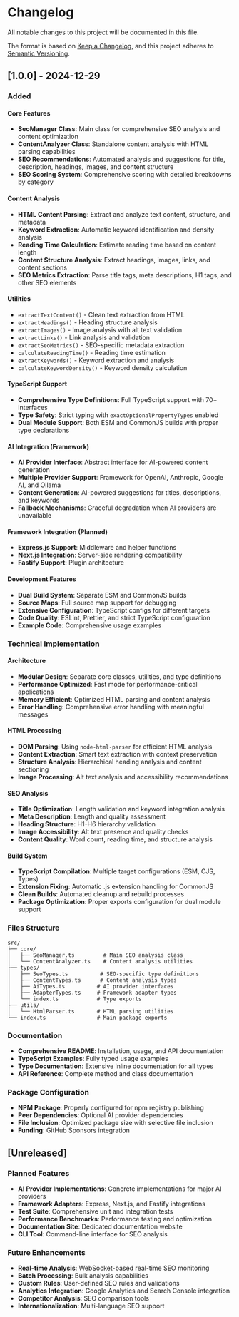 # Changelog

All notable changes to this project will be documented in this file.

The format is based on [Keep a Changelog](https://keepachangelog.com/en/1.0.0/),
and this project adheres to [Semantic Versioning](https://semver.org/spec/v2.0.0.html).

## [1.0.0] - 2024-12-29

### Added

#### Core Features

- **SeoManager Class**: Main class for comprehensive SEO analysis and content optimization
- **ContentAnalyzer Class**: Standalone content analysis with HTML parsing capabilities
- **SEO Recommendations**: Automated analysis and suggestions for title, description, headings, images, and content structure
- **SEO Scoring System**: Comprehensive scoring with detailed breakdowns by category

#### Content Analysis

- **HTML Content Parsing**: Extract and analyze text content, structure, and metadata
- **Keyword Extraction**: Automatic keyword identification and density analysis
- **Reading Time Calculation**: Estimate reading time based on content length
- **Content Structure Analysis**: Extract headings, images, links, and content sections
- **SEO Metrics Extraction**: Parse title tags, meta descriptions, H1 tags, and other SEO elements

#### Utilities

- `extractTextContent()` - Clean text extraction from HTML
- `extractHeadings()` - Heading structure analysis
- `extractImages()` - Image analysis with alt text validation
- `extractLinks()` - Link analysis and validation
- `extractSeoMetrics()` - SEO-specific metadata extraction
- `calculateReadingTime()` - Reading time estimation
- `extractKeywords()` - Keyword extraction and analysis
- `calculateKeywordDensity()` - Keyword density calculation

#### TypeScript Support

- **Comprehensive Type Definitions**: Full TypeScript support with 70+ interfaces
- **Type Safety**: Strict typing with `exactOptionalPropertyTypes` enabled
- **Dual Module Support**: Both ESM and CommonJS builds with proper type declarations

#### AI Integration (Framework)

- **AI Provider Interface**: Abstract interface for AI-powered content generation
- **Multiple Provider Support**: Framework for OpenAI, Anthropic, Google AI, and Ollama
- **Content Generation**: AI-powered suggestions for titles, descriptions, and keywords
- **Fallback Mechanisms**: Graceful degradation when AI providers are unavailable

#### Framework Integration (Planned)

- **Express.js Support**: Middleware and helper functions
- **Next.js Integration**: Server-side rendering compatibility
- **Fastify Support**: Plugin architecture

#### Development Features

- **Dual Build System**: Separate ESM and CommonJS builds
- **Source Maps**: Full source map support for debugging
- **Extensive Configuration**: TypeScript configs for different targets
- **Code Quality**: ESLint, Prettier, and strict TypeScript configuration
- **Example Code**: Comprehensive usage examples

### Technical Implementation

#### Architecture

- **Modular Design**: Separate core classes, utilities, and type definitions
- **Performance Optimized**: Fast mode for performance-critical applications
- **Memory Efficient**: Optimized HTML parsing and content analysis
- **Error Handling**: Comprehensive error handling with meaningful messages

#### HTML Processing

- **DOM Parsing**: Using `node-html-parser` for efficient HTML analysis
- **Content Extraction**: Smart text extraction with context preservation
- **Structure Analysis**: Hierarchical heading analysis and content sectioning
- **Image Processing**: Alt text analysis and accessibility recommendations

#### SEO Analysis

- **Title Optimization**: Length validation and keyword integration analysis
- **Meta Description**: Length and quality assessment
- **Heading Structure**: H1-H6 hierarchy validation
- **Image Accessibility**: Alt text presence and quality checks
- **Content Quality**: Word count, reading time, and structure analysis

#### Build System

- **TypeScript Compilation**: Multiple target configurations (ESM, CJS, Types)
- **Extension Fixing**: Automatic .js extension handling for CommonJS
- **Clean Builds**: Automated cleanup and rebuild processes
- **Package Optimization**: Proper exports configuration for dual module support

### Files Structure

```
src/
├── core/
│   ├── SeoManager.ts         # Main SEO analysis class
│   └── ContentAnalyzer.ts    # Content analysis utilities
├── types/
│   ├── SeoTypes.ts          # SEO-specific type definitions
│   ├── ContentTypes.ts      # Content analysis types
│   ├── AiTypes.ts          # AI provider interfaces
│   ├── AdapterTypes.ts     # Framework adapter types
│   └── index.ts            # Type exports
├── utils/
│   └── HtmlParser.ts       # HTML parsing utilities
└── index.ts                # Main package exports
```

### Documentation

- **Comprehensive README**: Installation, usage, and API documentation
- **TypeScript Examples**: Fully typed usage examples
- **Type Documentation**: Extensive inline documentation for all types
- **API Reference**: Complete method and class documentation

### Package Configuration

- **NPM Package**: Properly configured for npm registry publishing
- **Peer Dependencies**: Optional AI provider dependencies
- **File Inclusion**: Optimized package size with selective file inclusion
- **Funding**: GitHub Sponsors integration

## [Unreleased]

### Planned Features

- **AI Provider Implementations**: Concrete implementations for major AI providers
- **Framework Adapters**: Express, Next.js, and Fastify integrations
- **Test Suite**: Comprehensive unit and integration tests
- **Performance Benchmarks**: Performance testing and optimization
- **Documentation Site**: Dedicated documentation website
- **CLI Tool**: Command-line interface for SEO analysis

### Future Enhancements

- **Real-time Analysis**: WebSocket-based real-time SEO monitoring
- **Batch Processing**: Bulk analysis capabilities
- **Custom Rules**: User-defined SEO rules and validations
- **Analytics Integration**: Google Analytics and Search Console integration
- **Competitor Analysis**: SEO comparison tools
- **Internationalization**: Multi-language SEO support
